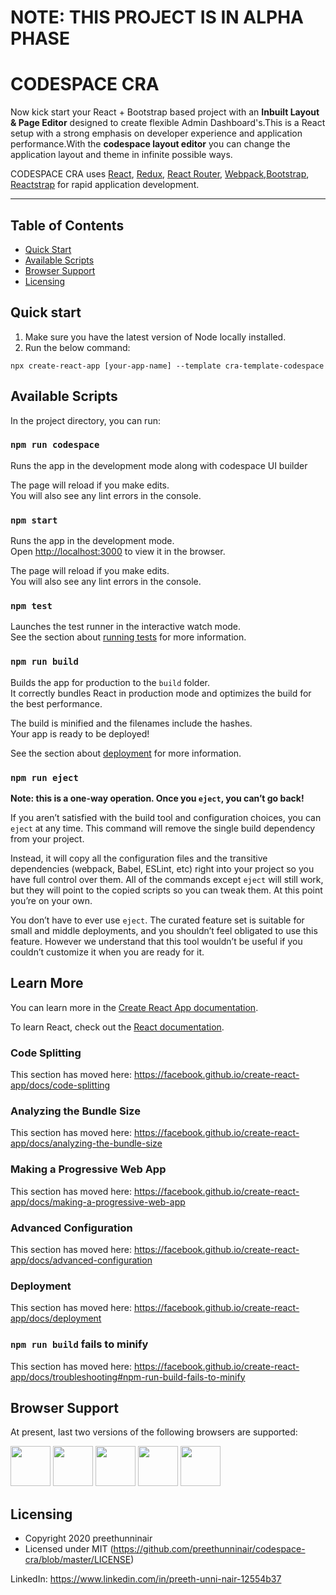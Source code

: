 # **NOTE: THIS PROJECT IS IN ALPHA PHASE**

# CODESPACE CRA

Now kick start your React + Bootstrap based project with an **Inbuilt Layout & Page Editor** designed to create flexible Admin Dashboard's.This is a React setup with a strong emphasis on developer experience and application performance.With the **codespace layout editor** you can change the application layout and theme in infinite possible ways.
<br>
<p>
  CODESPACE CRA uses <a href="https://facebook.github.io/react/">React</a>, <a href="https://github.com/reactjs/redux">Redux</a>, <a href="https://github.com/reactjs/react-router">React Router</a>, <a href="https://webpack.github.io/docs/">Webpack</a>,<a href="https://github.com/twbs/bootstrap">Bootstrap</a>,  <a href="https://reactstrap.github.io/">Reactstrap</a> for rapid application development.
</p>

<hr />

## Table of Contents


* [Quick Start](#quick-start)
* [Available Scripts](#available-scripts)
* [Browser Support](#browser-support)
* [Licensing](#licensing)


## Quick start


1. Make sure you have the latest version of Node locally installed.
2. Run the below command:
```
npx create-react-app [your-app-name] --template cra-template-codespace
```


## Available Scripts

In the project directory, you can run:
### `npm run codespace`

Runs the app in the development mode along with codespace UI builder<br />

The page will reload if you make edits.<br />
You will also see any lint errors in the console.

### `npm start`

Runs the app in the development mode.<br />
Open [http://localhost:3000](http://localhost:3000) to view it in the browser.

The page will reload if you make edits.<br />
You will also see any lint errors in the console.

### `npm test`

Launches the test runner in the interactive watch mode.<br />
See the section about [running tests](https://facebook.github.io/create-react-app/docs/running-tests) for more information.

### `npm run build`

Builds the app for production to the `build` folder.<br />
It correctly bundles React in production mode and optimizes the build for the best performance.

The build is minified and the filenames include the hashes.<br />
Your app is ready to be deployed!

See the section about [deployment](https://facebook.github.io/create-react-app/docs/deployment) for more information.

### `npm run eject`

**Note: this is a one-way operation. Once you `eject`, you can’t go back!**

If you aren’t satisfied with the build tool and configuration choices, you can `eject` at any time. This command will remove the single build dependency from your project.

Instead, it will copy all the configuration files and the transitive dependencies (webpack, Babel, ESLint, etc) right into your project so you have full control over them. All of the commands except `eject` will still work, but they will point to the copied scripts so you can tweak them. At this point you’re on your own.

You don’t have to ever use `eject`. The curated feature set is suitable for small and middle deployments, and you shouldn’t feel obligated to use this feature. However we understand that this tool wouldn’t be useful if you couldn’t customize it when you are ready for it.

## Learn More

You can learn more in the [Create React App documentation](https://facebook.github.io/create-react-app/docs/getting-started).

To learn React, check out the [React documentation](https://reactjs.org/).

### Code Splitting

This section has moved here: https://facebook.github.io/create-react-app/docs/code-splitting

### Analyzing the Bundle Size

This section has moved here: https://facebook.github.io/create-react-app/docs/analyzing-the-bundle-size

### Making a Progressive Web App

This section has moved here: https://facebook.github.io/create-react-app/docs/making-a-progressive-web-app

### Advanced Configuration

This section has moved here: https://facebook.github.io/create-react-app/docs/advanced-configuration

### Deployment

This section has moved here: https://facebook.github.io/create-react-app/docs/deployment

### `npm run build` fails to minify

This section has moved here: https://facebook.github.io/create-react-app/docs/troubleshooting#npm-run-build-fails-to-minify


## Browser Support

At present, last two versions of the following browsers are supported:

<img src="https://github.com/creativetimofficial/public-assets/blob/master/logos/chrome-logo.png?raw=true" width="64" height="64"> <img src="https://raw.githubusercontent.com/creativetimofficial/public-assets/master/logos/firefox-logo.png" width="64" height="64"> <img src="https://raw.githubusercontent.com/creativetimofficial/public-assets/master/logos/edge-logo.png" width="64" height="64"> <img src="https://raw.githubusercontent.com/creativetimofficial/public-assets/master/logos/safari-logo.png" width="64" height="64"> <img src="https://raw.githubusercontent.com/creativetimofficial/public-assets/master/logos/opera-logo.png" width="64" height="64">

## Licensing

- Copyright 2020 preethunninair
- Licensed under MIT (https://github.com/preethunninair/codespace-cra/blob/master/LICENSE)

LinkedIn: <https://www.linkedin.com/in/preeth-unni-nair-12554b37>



